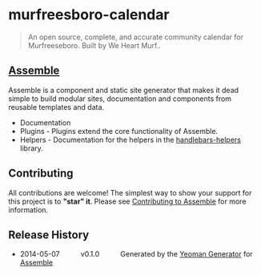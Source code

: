 # murfreesboro-calendar

> An open source, complete, and accurate community calendar for Murfreeseboro. Built by We Heart Murf..

## [Assemble](http://assemble.io/)

Assemble is a component and static site generator that makes it dead simple to build modular sites, documentation and components from reusable templates and data.

* Documentation
* Plugins - Plugins extend the core functionality of Assemble.
* Helpers - Documentation for the helpers in the [handlebars-helpers](http://github.com/assemble/handlebars-helpers) library.

## Contributing
All contributions are welcome! The simplest way to show your support for this project is to **"star" it**. Please see [Contributing to Assemble](http://assemble.io/contributing) for more information.

## Release History
 * 2014-05-07   v0.1.0   Generated by the [Yeoman Generator](https://github.com/assemble/generator-assemble) for [Assemble](http://assemble.io)
